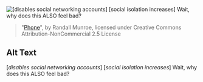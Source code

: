 ![\[*disables social networking accounts*\] [*social isolation increases*] Wait, why does this ALSO feel bad?](https://imgs.xkcd.com/comics/phone.png)
> "[Phone](https://xkcd.com/1802/)", by Randall Munroe, licensed under Creative Commons Attribution-NonCommercial 2.5 License

## Alt Text
\[*disables social networking accounts*\] [*social isolation increases*] Wait, why does this ALSO feel bad?

